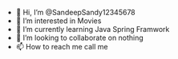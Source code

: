 - 👋 Hi, I’m @SandeepSandy12345678
- 👀 I’m interested in Movies
- 🌱 I’m currently learning Java Spring Framwork
- 💞️ I’m looking to collaborate on nothing
- 📫 How to reach me call me

<!---
SandeepSandy12345678/SandeepSandy12345678 is a ✨ special ✨ repository because its `README.md` (this file) appears on your GitHub profile.
You can click the Preview link to take a look at your changes.
--->
